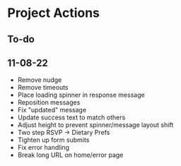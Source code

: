 # Project Actions

## To-do

## 11-08-22

-   Remove nudge
-   Remove timeouts
-   Place loading spinner in response message
-   Reposition messages
-   Fix "updated" message
-   Update success text to match others
-   Adjust height to prevent spinner/message layout shift
-   Two step RSVP -> Dietary Prefs
-   Tighten up form submits
-   Fix error handling
-   Break long URL on home/error page
